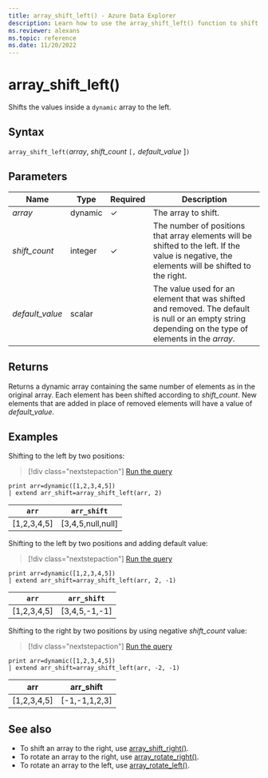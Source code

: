 ```yaml
---
title: array_shift_left() - Azure Data Explorer
description: Learn how to use the array_shift_left() function to shift the values inside a dynamic array to the left.
ms.reviewer: alexans
ms.topic: reference
ms.date: 11/20/2022
---
```

# array_shift_left()

Shifts the values inside a `dynamic` array to the left.

## Syntax

`array_shift_left(`*array*, *shift_count* `[,` *default_value* ]`)`

## Parameters

| Name | Type | Required | Description |
|--|--|--|--|
|*array* | dynamic |&check; | The array to shift.|
|*shift_count* | integer | &check; | The number of positions that array elements will be shifted to the left. If the value is negative, the elements will be shifted to the right. |
|*default_value* | scalar | | The value used for an element that was shifted and removed. The default is null or an empty string depending on the type of elements in the *array*.|

## Returns

Returns a dynamic array containing the same number of elements as in the original array. Each element has been shifted according to *shift_count*. New elements that are added in place of removed elements will have a value of *default_value*.

## Examples

Shifting to the left by two positions:

> [!div class="nextstepaction"]
> <a href="https://dataexplorer.azure.com/clusters/help/databases/Samples?query=H4sIAAAAAAAAAysoyswrUUgsKrJNqcxLzM1M1og21DHSMdYx0TGN1eTlqlFIrShJzUsBKYkvzshMK7EFshIrIez4nNS0Eg2ggI6CkSYADEKYSUsAAAA=" target="_blank">Run the query</a>

```kusto
print arr=dynamic([1,2,3,4,5])
| extend arr_shift=array_shift_left(arr, 2)
```

|`arr`|`arr_shift`|
|---|---|
|[1,2,3,4,5]|[3,4,5,null,null]|

Shifting to the left by two positions and adding default value:

> [!div class="nextstepaction"]
> <a href="https://dataexplorer.azure.com/clusters/help/databases/Samples?query=H4sIAAAAAAAAAysoyswrUUgsKrJNqcxLzM1M1og21DHSMdYx0TGN1eTlqlFIrShJzUsBKYkvzshMK7EFshIrIez4nNS0Eg2ggI6CkY6CrqEmAA+qvHJPAAAA" target="_blank">Run the query</a>

```kusto
print arr=dynamic([1,2,3,4,5])
| extend arr_shift=array_shift_left(arr, 2, -1)
```

|`arr`|`arr_shift`|
|---|---|
|[1,2,3,4,5]|[3,4,5,-1,-1]|

Shifting to the right by two positions by using negative *shift_count* value:

> [!div class="nextstepaction"]
> <a href="https://dataexplorer.azure.com/clusters/help/databases/Samples?query=H4sIAAAAAAAAAysoyswrUUgsKrJNqcxLzM1M1og21DHSMdYx0TGN1eTlqlFIrShJzUsBKYkvzshMK7EFshIrIez4nNS0Eg2ggI6CrhEQG2oCAIeuighQAAAA" target="_blank">Run the query</a>

```kusto
print arr=dynamic([1,2,3,4,5])
| extend arr_shift=array_shift_left(arr, -2, -1)
```

|arr|arr_shift|
|---|---|
|[1,2,3,4,5]|[-1,-1,1,2,3]|

## See also

* To shift an array to the right, use [array_shift_right()](array_shift_rightfunction.md).
* To rotate an array to the right, use [array_rotate_right()](array_rotate_rightfunction.md).
* To rotate an array to the left, use [array_rotate_left()](array_rotate_leftfunction.md).
